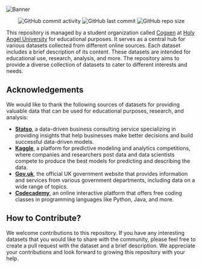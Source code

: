 ![Banner](https://i.imgur.com/kDn5uLX.png)

<div align='center'>

![GitHub commit activity](https://img.shields.io/github/commit-activity/w/cogxen/datasets?style=flat-square)
![GitHub last commit](https://img.shields.io/github/last-commit/cogxen/datasets?display_timestamp=author&style=flat-square)
![GitHub repo size](https://img.shields.io/github/repo-size/cogxen/datasets?style=flat-square)

</div>

This repository is managed by a student organization called [Cogxen](https://cogxen.quest) at [Holy Angel University](https://hau.edu.ph) for educational purposes. It serves as a central hub for various datasets collected from different online sources. Each dataset includes a brief description of its content. These datasets are intended for educational use, research, analysis, and more. The repository aims to provide a diverse collection of datasets to cater to different interests and needs.

## Acknowledgements

We would like to thank the following sources of datasets for providing valuable data that can be used for educational purposes, research, and analysis:

- **[Statso](https://statso.io/)**, a data-driven business consulting service specializing in providing insights that help businesses make better decisions and build successful data-driven models.
- **[Kaggle](https://www.kaggle.com/)**, a platform for predictive modeling and analytics competitions, where companies and researchers post data and data scientists compete to produce the best models for predicting and describing the data.
- **[Gov.uk](https://www.gov.uk/)**, the official UK government website that provides information and services from various government departments, including data on a wide range of topics.
- **[Codecademy](https://www.codecademy.com/)**, an online interactive platform that offers free coding classes in programming languages like Python, Java, and more.

## How to Contribute?

We welcome contributions to this repository. If you have any interesting datasets that you would like to share with the community, please feel free to create a pull request with the dataset and a brief description. We appreciate your contributions and look forward to growing this repository with your help.
